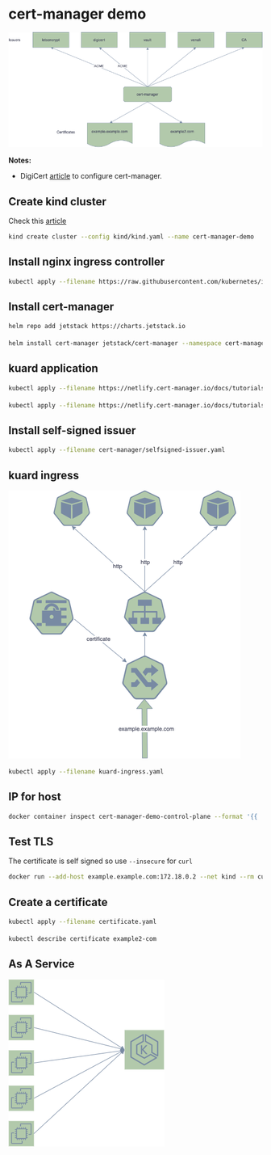 # cert-manager demo

![cert-manager](diagrams/cert-manager.drawio.png)

**Notes:**
- DigiCert [article](https://knowledge.digicert.com/solution/Configure-cert-manager-and-DigiCert-ACME-service-with-Kubernetes.html) to configure cert-manager.
## Create kind cluster

Check this [article](https://dustinspecker.com/posts/test-ingress-in-kind/)

```bash
kind create cluster --config kind/kind.yaml --name cert-manager-demo
```

## Install nginx ingress controller

```bash
kubectl apply --filename https://raw.githubusercontent.com/kubernetes/ingress-nginx/master/deploy/static/provider/kind/deploy.yaml
```
## Install cert-manager

```bash
helm repo add jetstack https://charts.jetstack.io

helm install cert-manager jetstack/cert-manager --namespace cert-manager --create-namespace --version v1.4.0 --set installCRDs=true
```

## kuard application

```bash
kubectl apply --filename https://netlify.cert-manager.io/docs/tutorials/acme/example/deployment.yaml

kubectl apply --filename https://netlify.cert-manager.io/docs/tutorials/acme/example/service.yaml
```
## Install self-signed issuer

```bash
kubectl apply --filename cert-manager/selfsigned-issuer.yaml
```
## kuard ingress

![cert-manager](diagrams/ingress.drawio.png)

```bash
kubectl apply --filename kuard-ingress.yaml
```

## IP for host

```bash
docker container inspect cert-manager-demo-control-plane --format '{{ .NetworkSettings.Networks.kind.IPAddress }}'
```

## Test TLS

The certificate is self signed so use `--insecure` for `curl`

```bash
docker run --add-host example.example.com:172.18.0.2 --net kind --rm curlimages/curl:7.71.0 --insecure -vvv https://example.example.com
```

## Create a certificate

```bash
kubectl apply --filename certificate.yaml

kubectl describe certificate example2-com
```

## As A Service

![cert-manager](diagrams/service.drawio.png)


